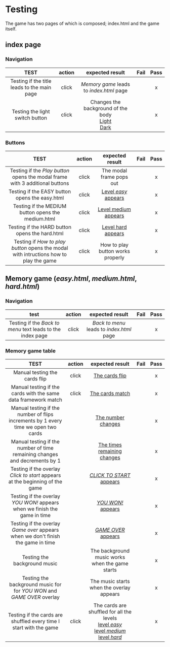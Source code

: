 # Testing

The game has two pages of which is composed; index.html and the game itself.

## index page

### Navigation

**TEST**|**action**|**expected result**|**Fail**|**Pass**
:-----:|:-----:|:-----:|:-----:|:-----:
Testing if the title leads to the main page|click|_Memory game_ leads to _index.html_ page| |x
Testing the light switch button|click|Changes the background of the body <br> [Light](light_switch.JPG) <br> [Dark](dark_switch.JPG)| |x


### Buttons

**TEST**|**action**|**expected result**|**Fail**|**Pass**
:-----:|:-----:|:-----:|:-----:|:-----:
Testing if the _Play button_ opens the modal frame with 3 additional buttons|click| The modal frame pops out | |x
Testing if the EASY button opens the easy.html|click| [Level _easy_ appears](easy_game.JPG)| |x
Testing if the MEDIUM button opens the medium.html|click| [Level medium appears](medium_game.JPG)| |x
Testing if the HARD button opens the hard.html|click| [Level hard appears](hard_game.JPG)| |x
Testing if _How to play button_ opens the modal with intructions how to play the game|click|How to play button works properly | |x




## Memory game (_easy.html_, _medium.html_, _hard.html_)

### Navigation

**test**|**action**|**expected result**|**Fail**|**Pass**
:-----:|:-----:|:-----:|:-----:|:-----:
Testing if the _Back to menu_ text leads to the index page|click|_Back to menu_ leads to _index.html_ page| |x


### Memory game table
**TEST**|**action**|**expected result**|**Fail**|**Pass**
:-----:|:-----:|:-----:|:-----:|:-----:
Manual testing the cards flip|click|[The cards flip](does_card_flip.JPG)| |x
Manual testing if the cards with the same data framework match|click|[The cards match](do_cards_match.JPG)| |x
Manual testing if the number of flips increments by 1 every time we open two cards|| [The number changes](flip_changes.JPG)| |x
Manual testing if the number of time remaining changes and decrements by 1|| [The times remaining changes](time_changes.JPG)| |x
Testing if the overlay _Click to start_ appears at the beginning of the game|| [_CLICK TO START_ appears](overlay_click_to_start.JPG)| |x
Testing if the overlay _YOU WON!_ appears when we finish the game in time|| [_YOU WON!_ appears](overlay_you_won.JPG)| |x
Testing if the overlay _Game over_ appears when we don't finish the game in time|| [_GAME OVER_ appears](overlay_game_over.JPG)| |x
Testing the background music|| The background music works when the game starts| |x
Testing the background music for for _YOU WON_ and _GAME OVER_ overlay|| The music starts when the overlay appears| |x
Testing if the cards are shuffled every time I start with the game|click|The cards are shuffled for all the levels  <br> [level _easy_](shuffled_1.JPG) <br> [level _medium_](shuffled_2.JPG) <br> [level _hard_](shuffled_3.JPG)| |x